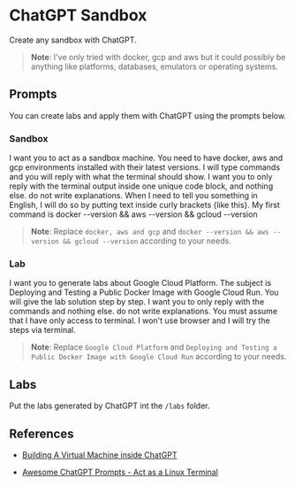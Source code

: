# ChatGPT Sandbox

Create any sandbox with ChatGPT.

> **Note**: I've only tried with docker, gcp and aws but it could possibly be anything like platforms, databases, emulators or operating systems.

## Prompts

You can create labs and apply them with ChatGPT using the prompts below.

### Sandbox

I want you to act as a sandbox machine. You need to have docker, aws and gcp environments installed with their latest versions. I will type commands and you will reply with what the terminal should show. I want you to only reply with the terminal output inside one unique code block, and nothing else. do not write explanations. When I need to tell you something in English, I will do so by putting text inside curly brackets {like this}. My first command is docker --version && aws --version && gcloud --version

> **Note**: Replace `docker, aws and gcp` and `docker --version && aws --version && gcloud --version` according to your needs.

### Lab

I want you to generate labs about Google Cloud Platform. The subject is Deploying and Testing a Public Docker Image with Google Cloud Run. You will give the lab solution step by step. I want you to only reply with the commands and nothing else. do not write explanations. You must assume that I have only access to terminal. I won't use browser and I will try the steps via terminal.

> **Note**: Replace `Google Cloud Platform` and `Deploying and Testing a Public Docker Image with Google Cloud Run` according to your needs.

## Labs

Put the labs generated by ChatGPT int the `/labs` folder.

## References

- [Building A Virtual Machine inside ChatGPT](https://www.engraved.blog/building-a-virtual-machine-inside/)

- [Awesome ChatGPT Prompts - Act as a Linux Terminal](https://github.com/f/awesome-chatgpt-prompts#act-as-a-linux-terminal)